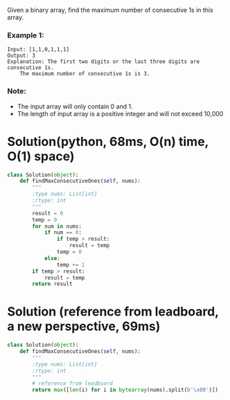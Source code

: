 Given a binary array, find the maximum number of consecutive 1s in this array.
### Example 1:
```
Input: [1,1,0,1,1,1]
Output: 3
Explanation: The first two digits or the last three digits are consecutive 1s.
    The maximum number of consecutive 1s is 3.
```
### Note:
* The input array will only contain 0 and 1.
* The length of input array is a positive integer and will not exceed 10,000
# Solution(python, 68ms, O(n) time, O(1) space)
```python
class Solution(object):
    def findMaxConsecutiveOnes(self, nums):
        """
        :type nums: List[int]
        :rtype: int
        """
        result = 0
        temp = 0
        for num in nums:
            if num == 0:
                if temp > result:
                    result = temp
                temp = 0
            else:
                temp += 1
        if temp > result:
            result = temp
        return result
```

# Solution (reference from leadboard, a new perspective, 69ms)
```python
class Solution(object):
    def findMaxConsecutiveOnes(self, nums):
        """
        :type nums: List[int]
        :rtype: int
        """
        # reference from leadboard
        return max([len(i) for i in bytearray(nums).split(b'\x00')])
```
